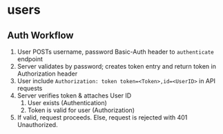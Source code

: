 users
=====

## Auth Workflow
1. User POSTs username, password Basic-Auth header to `authenticate` endpoint
1. Server validates by password; creates token entry and return token in
   Authorization header
1. User include `Authorization: token token=<Token>,id=<UserID>` in API requests
1. Server verifies token & attaches User ID
    1. User exists (Authentication)
    1. Token is valid for user (Authorization)
1. If valid, request proceeds. Else, request is rejected with 401 Unauthorized.

